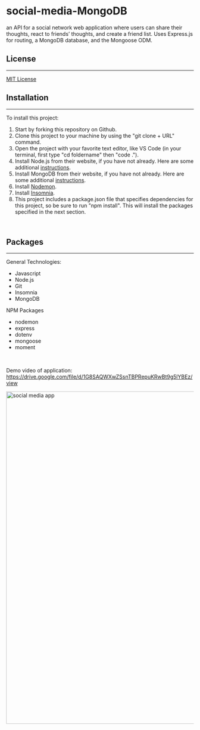 # social-media-MongoDB
an API for a social network web application where users can share their thoughts, react to friends’ thoughts, and create a friend list. Uses Express.js for routing, a MongoDB database, and the Mongoose ODM.


## License 
---
[MIT License](./LICENSE) <br>
## Installation
---
To install this project: 
1. Start by forking this repository on Github. 
2. Clone this project to your machine by using the "git clone + URL" command. 
3. Open the project with your favorite text editor, like VS Code (in your terminal, first type "cd foldername" then "code ."). 
4. Install Node.js from their website, if you have not already. Here are some additional [instructions](https://coding-boot-camp.github.io/full-stack/nodejs/how-to-install-nodejs).
5. Install MongoDB from their website, if you have not already. Here are some additional [instructions](https://coding-boot-camp.github.io/full-stack/mongodb/how-to-install-mongodb).
6. Install [Nodemon](https://www.npmjs.com/package/nodemon).
7. Install [Insomnia](https://insomnia.rest/download). 
8. This project includes a package.json file that specifies dependencies for this project, so be sure to run "npm install". This will install the packages specified in the next section. 

<br>

## Packages
---
General Technologies: 
- Javascript
- Node.js
- Git 
- Insomnia
- MongoDB

NPM Packages
- nodemon 
- express
- dotenv
- mongoose 
- moment

<br>

Demo video of application: https://drive.google.com/file/d/1G8SAQWXwZSsnTBPRepuKRwBt9g5lYBEz/view

<img width="891" alt="social media app" src="https://github.com/ScarletBowen/social-media-MongoDB/assets/109751916/b181313f-cc60-4597-9678-8868dc853319">
